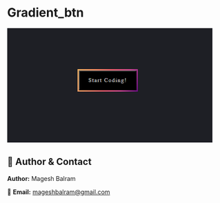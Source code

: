 # Gradient_btn

![Preview](image.png)

## 🙋 **Author & Contact**

**Author:** Magesh Balram

📧 **Email:** [mageshbalram@gmail.com](mailto:mageshbalram@gmail.com) 